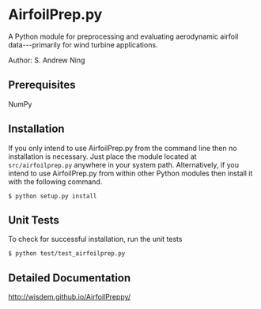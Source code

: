 # AirfoilPrep.py

A Python module for preprocessing and evaluating aerodynamic airfoil data---primarily for wind turbine applications.

Author: S. Andrew Ning

## Prerequisites

NumPy

## Installation

If you only intend to use AirfoilPrep.py from the command line then no installation is necessary.  Just place the module located at ``src/airfoilprep.py`` anywhere in your system path.  Alternatively, if you intend to use AirfoilPrep.py from within other Python modules then install it with the following command.

    $ python setup.py install

## Unit Tests

To check for successful installation, run the unit tests

    $ python test/test_airfoilprep.py


## Detailed Documentation

<http://wisdem.github.io/AirfoilPreppy/>
